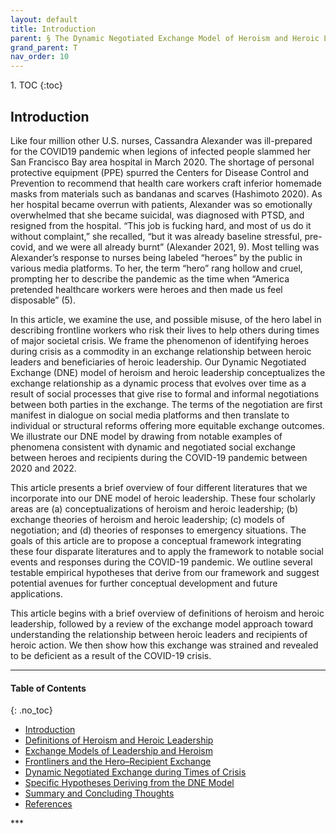 ```yaml
---
layout: default
title: Introduction
parent: § The Dynamic Negotiated Exchange Model of Heroism and Heroic Leadership - Lessons From the COVID-19 Pandemic  
grand_parent: T 
nav_order: 10
---
```

<style>
.dont-break-out {
  /* These are technically the same, but use both */
  overflow-wrap: break-word;
  word-wrap: break-word;

  -ms-word-break: break-all;
  /* This is the dangerous one in WebKit, as it breaks things wherever */
  word-break: break-all;
  /* Instead use this non-standard one: */
  word-break: break-word;
}
</style>

<div class="dont-break-out" markdown="1">
1. TOC
{:toc}

## Introduction
Like four million other U.S. nurses, Cassandra Alexander was ill-prepared for the COVID19 pandemic when legions of infected people slammed her San Francisco Bay area hospital in March 2020. The shortage of personal protective equipment (PPE) spurred the Centers for Disease Control and Prevention to recommend that health care workers craft inferior homemade masks from materials such as bandanas and scarves (Hashimoto 2020). As her hospital became overrun with patients, Alexander was so emotionally overwhelmed that she became suicidal, was diagnosed with PTSD, and resigned from the hospital. “This job is fucking hard, and most of us do it without complaint,” she recalled, “but it was already baseline stressful, pre-covid, and we were all already burnt” (Alexander 2021, 9). Most telling was Alexander’s response to nurses being labeled “heroes” by the public in various media platforms. To her, the term “hero” rang hollow and cruel, prompting her to describe the pandemic as the time when “America pretended healthcare workers were heroes and then made us feel disposable” (5).

In this article, we examine the use, and possible misuse, of the hero label in describing frontline workers who risk their lives to help others during times of major societal crisis. We frame the phenomenon of identifying heroes during crisis as a commodity in an exchange relationship between heroic leaders and beneficiaries of heroic leadership. Our Dynamic Negotiated Exchange (DNE) model of heroism and heroic leadership conceptualizes the exchange relationship as a dynamic process that evolves over time as a result of social processes that give rise to formal and informal negotiations between both parties in the exchange. The terms of the negotiation are first manifest in dialogue on social media platforms and then translate to individual or structural reforms offering more equitable exchange outcomes. We illustrate our DNE model by drawing from notable examples of phenomena consistent with dynamic and negotiated social exchange between heroes and recipients during the COVID-19 pandemic between 2020 and 2022.  

This article presents a brief overview of four different literatures that we incorporate into our DNE model of heroic leadership. These four scholarly areas are (a) conceptualizations of heroism and heroic leadership; (b) exchange theories of heroism and heroic leadership; (c) models of negotiation; and (d) theories of responses to emergency situations. The goals of this article are to propose a conceptual framework integrating these four disparate literatures and to apply the framework to notable social events and responses during the COVID-19 pandemic. We outline several testable empirical hypotheses that derive from our framework and suggest potential avenues for further conceptual development and future applications.  

This article begins with a brief overview of definitions of heroism and heroic leadership, followed by a review of the exchange model approach toward understanding the relationship between heroic leaders and recipients of heroic action. We then show how this exchange was strained and revealed to be deficient as a result of the COVID-19 crisis.

***
#### Table of Contents
{: .no_toc}

<ul><li> <a href="/docs/T/the-dynamic-negotiated-exchange-model-of-heroism-and-heroic-leadership-lessons-from-the-covid-19-pandemic-1/">Introduction</a></li><li> <a href="/docs/T/the-dynamic-negotiated-exchange-model-of-heroism-and-heroic-leadership-lessons-from-the-covid-19-pandemic-2/">Definitions of Heroism and Heroic Leadership</a></li><li> <a href="/docs/T/the-dynamic-negotiated-exchange-model-of-heroism-and-heroic-leadership-lessons-from-the-covid-19-pandemic-3/">Exchange Models of Leadership and Heroism</a></li><li> <a href="/docs/T/the-dynamic-negotiated-exchange-model-of-heroism-and-heroic-leadership-lessons-from-the-covid-19-pandemic-4/">Frontliners and the Hero–Recipient Exchange</a></li><li> <a href="/docs/T/the-dynamic-negotiated-exchange-model-of-heroism-and-heroic-leadership-lessons-from-the-covid-19-pandemic-5/">Dynamic Negotiated Exchange during Times of Crisis</a></li><li> <a href="/docs/T/the-dynamic-negotiated-exchange-model-of-heroism-and-heroic-leadership-lessons-from-the-covid-19-pandemic-6/">Specific Hypotheses Deriving from the DNE Model</a></li><li> <a href="/docs/T/the-dynamic-negotiated-exchange-model-of-heroism-and-heroic-leadership-lessons-from-the-covid-19-pandemic-7/">Summary and Concluding Thoughts</a></li><li> <a href="/docs/T/the-dynamic-negotiated-exchange-model-of-heroism-and-heroic-leadership-lessons-from-the-covid-19-pandemic-8/">References</a></li></ul>
***

</div>
